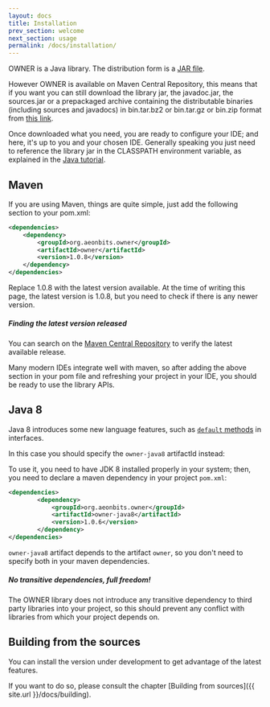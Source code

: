 ```yaml
---
layout: docs
title: Installation
prev_section: welcome
next_section: usage
permalink: /docs/installation/
---
```


OWNER is a Java library. The distribution form is a [JAR file][1].

However OWNER is available on Maven Central Repository, this means that if
you want you can still download the library jar, the javadoc.jar, the sources.jar
or a prepackaged archive containing the distributable binaries (including sources
and javadocs) in bin.tar.bz2 or bin.tar.gz or bin.zip format
from [this link][2].

Once downloaded what you need, you are ready to configure your IDE; and here,
it's up to you and your chosen IDE.
Generally speaking you just need to reference the library jar in the CLASSPATH
environment variable, as explained in the [Java tutorial][3].

  [1]: http://docs.oracle.com/javase/tutorial/deployment/jar/
  [2]: http://search.maven.org/#search%7Cgav%7C1%7Cg%3A%22org.aeonbits.owner%22%20AND%20a%3A%22owner%22
  [3]: http://docs.oracle.com/javase/tutorial/essential/environment/paths.html

Maven
-----

If you are using Maven, things are quite simple, just add the following section
to your pom.xml:

```xml
<dependencies>
    <dependency>
        <groupId>org.aeonbits.owner</groupId>
        <artifactId>owner</artifactId>
        <version>1.0.8</version>
    </dependency>
</dependencies>
```

Replace 1.0.8 with the latest version available. At the time of writing this page, the latest version is 1.0.8, but you
need to check if there is any newer version.

<div class="note">
  <h5>Finding the latest version released</h5>
  <p>You can search on the <a href="http://repo1.maven.org/maven2/org/aeonbits/owner/owner/">Maven Central Repository</a>
  to verify the latest available release.</p>
</div>

Many modern IDEs integrate well with maven, so after adding the above section
in your pom file and refreshing your project in your IDE, you should be ready to
use the library APIs.

Java 8
------

Java 8 introduces some new language features, such as [`default` methods][def-methods] in interfaces.

In this case you should specify the `owner-java8` artifactId instead:

To use it, you need to have JDK 8 installed properly in your system; then, you need to declare a maven
dependency in your project `pom.xml`:

```xml
<dependencies>
        <dependency>
            <groupId>org.aeonbits.owner</groupId>
            <artifactId>owner-java8</artifactId>
            <version>1.0.6</version>
        </dependency>
</dependencies>
```

`owner-java8` artifact depends to the artifact `owner`, so you don't need to specify both in your
maven dependencies.


  [def-methods]: http://docs.oracle.com/javase/tutorial/java/IandI/defaultmethods.html


<div class="note info">
  <h5>No transitive dependencies, full freedom!</h5>
  <p>
  The OWNER library does not introduce any transitive dependency to third party libraries
  into your project, so this should prevent any conflict with libraries from which your
  project depends on.
  </p>
</div>


Building from the sources
-------------------------

You can install the version under development to get advantage of the latest
features.

If you want to do so, please consult the chapter
[Building from sources]({{ site.url }}/docs/building).
